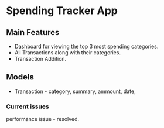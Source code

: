 # Spending Tracker App


## Main Features
* Dashboard for viewing the top 3 most spending categories.
* All Transactions along with their categories.
* Transaction Addition.


## Models
* Transaction - category, summary, ammount, date,


### Current issues

performance issue - resolved.


